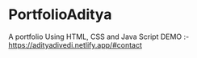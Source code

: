 # PortfolioAditya
A portfolio Using HTML, CSS and Java Script
DEMO :- https://adityadivedi.netlify.app/#contact
